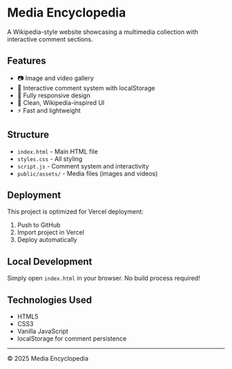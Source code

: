 # Media Encyclopedia

A Wikipedia-style website showcasing a multimedia collection with interactive comment sections.

## Features

- 📷 Image and video gallery
- 💬 Interactive comment system with localStorage
- 📱 Fully responsive design
- 🎨 Clean, Wikipedia-inspired UI
- ⚡ Fast and lightweight

## Structure

- `index.html` - Main HTML file
- `styles.css` - All styling
- `script.js` - Comment system and interactivity
- `public/assets/` - Media files (images and videos)

## Deployment

This project is optimized for Vercel deployment:

1. Push to GitHub
2. Import project in Vercel
3. Deploy automatically

## Local Development

Simply open `index.html` in your browser. No build process required!

## Technologies Used

- HTML5
- CSS3
- Vanilla JavaScript
- localStorage for comment persistence

---

© 2025 Media Encyclopedia
